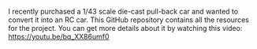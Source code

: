 I recently purchased a 1/43 scale die-cast pull-back car and wanted to convert it into an RC car. This GitHub repository contains all the resources for the project. You can get more details about it by watching this video: https://youtu.be/bq_XX86umf0
